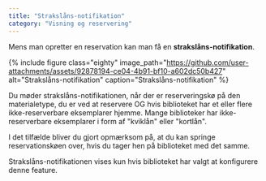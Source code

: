 ```yaml
---
title: "Strakslåns-notifikation"
category: "Visning og reservering"
---
```

Mens man opretter en reservation kan man få en  **strakslåns-notifikation**. 

{% include figure class="eighty" image_path="https://github.com/user-attachments/assets/92878194-ce04-4b91-bf10-a602dc50b427" alt="Strakslåns-notifikation" caption="Strakslåns-notifikation" %}

Du møder strakslåns-notifikationen, når der er reserveringskø på den materialetype, du er ved at reservere 
OG hvis biblioteket har et eller flere ikke-reserverbare eksemplarer hjemme. Mange biblioteker har ikke-reserverbare eksemplarer i form af "kviklån" eller "kortlån".

I det tilfælde bliver du gjort opmærksom på, at du kan springe reservationskøen over, hvis du tager hen på biblioteket med det samme.

Strakslåns-notifikationen vises kun hvis biblioteket har valgt at konfigurere denne feature. 
